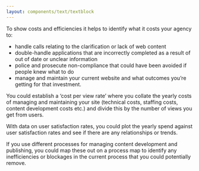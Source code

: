 ```yaml
---
layout: components/text/textblock
---
```


To show costs and efficiencies it helps to identify what it costs your agency to:

- handle calls relating to the clarification or lack of web content
- double-handle applications that are incorrectly completed as a result of out of date or unclear information
- police and prosecute non-compliance that could have been avoided if people knew what to do
- manage and maintain your current website and what outcomes you’re getting for that investment.

You could establish a ‘cost per view rate’ where you collate the yearly costs of managing and maintaining your site (technical costs, staffing costs, content development costs etc.) and divide this by the number of views you get from users.

With data on user satisfaction rates, you could plot the yearly spend against user satisfaction rates and see if there are any relationships or trends.

If you use different processes for managing content development and publishing, you could map these out on a process map to identify any inefficiencies or blockages in the current process that you could potentially remove.
